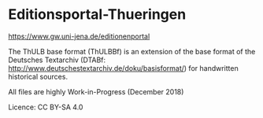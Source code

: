 # Editionsportal-Thueringen
https://www.gw.uni-jena.de/editionenportal

The ThULB base format (ThULBBf) is an extension of the base format of the Deutsches Textarchiv (DTABf: http://www.deutschestextarchiv.de/doku/basisformat/) for handwritten historical sources.

All files are highly Work-in-Progress (December 2018)

Licence: CC BY-SA 4.0
